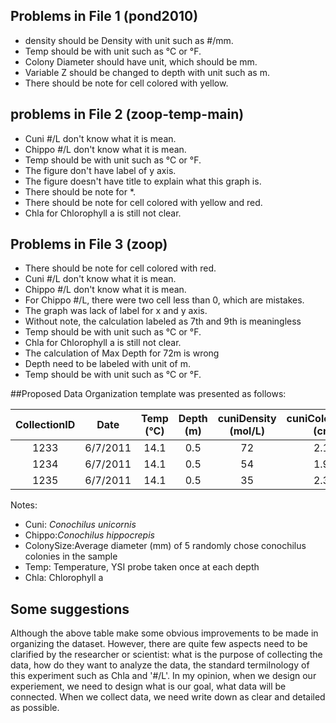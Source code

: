 
## Problems in File 1 (pond2010)
* density should be Density with unit such as #/mm.
* Temp should be with unit such as °C or °F.
* Colony Diameter should have unit, which should be mm.
* Variable Z should be changed to depth with unit such as m. 
* There should be note for cell colored with yellow.
## problems in File 2 (zoop-temp-main)
* Cuni #/L don't know what it is mean.
* Chippo #/L don't know what it is mean.
* Temp should be with unit such as °C or °F.
* The figure don't have label of y axis.
* The figure doesn't have title to explain what this graph is.
* There should be note for *.
* There should be note for cell colored with yellow and red.
* Chla for Chlorophyll a is still not clear.

## Problems in File 3 (zoop)
* There should be note for cell colored with red.
* Cuni #/L don't know what it is mean.
* Chippo #/L don't know what it is mean.
* For Chippo #/L, there were two cell less than 0, which are mistakes.
* The graph was lack of label for x and y axis.
* Without note, the calculation labeled as 7th and 9th is meaningless
* Temp should be with unit such as °C or °F.
* Chla for Chlorophyll a is still not clear.
* The calculation of Max Depth for 72m is wrong
* Depth need to be labeled with unit of m.
* Temp should be with unit such as °C or °F.


##Proposed Data Organization template was presented as follows:

|CollectionID|Date|Temp (°C)|Depth (m)| cuniDensity (mol/L)|cuniColonySize (cm)|chippoDensity (mol/l)|chippoColonySize(mm)|Chla (?)|
|:-------------:|:--------:|:---------:|:---------:|:---------:|:---------:|:---------:|:---------:|:---------:|
|1233|6/7/2011|14.1|0.5|72 |2.12|45|2.56|3.1|
|1234|6/7/2011|14.1|0.5|54 |1.98|56|2.68|3.4|
|1235|6/7/2011|14.1|0.5|35 |2.34|34|2.11|3.2|

Notes:
* Cuni:	_Conochilus unicornis_	
* Chippo:_Conochilus hippocrepis_	
* ColonySize:Average diameter (mm) of 5 randomly chose conochilus colonies in the sample 	
* Temp:	Temperature, YSI probe taken once at each depth
* Chla: Chlorophyll a	

## Some suggestions
Although the above table make some obvious improvements to be made in organizing the dataset.  However, there are quite few aspects need to be clarified by the researcher or scientist: what is the purpose of collecting the data, how do they want to analyze the data, the standard termilnology of this experiment such as Chla and '#/L'.
In my opinion, when we design our experiement, we need to design what is our goal, what data will be connected. When we collect data, we need write down as clear and detailed as possible. 


				
			
				

